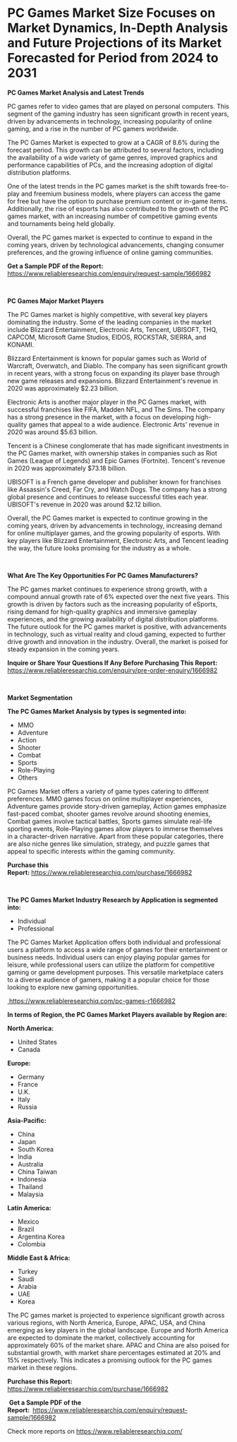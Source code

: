 <p><h1>PC Games Market Size Focuses on Market Dynamics, In-Depth Analysis and Future Projections of its Market Forecasted for Period from 2024 to 2031</h1></p><p><strong>PC Games Market Analysis and Latest Trends</strong></p>
<p><p>PC games refer to video games that are played on personal computers. This segment of the gaming industry has seen significant growth in recent years, driven by advancements in technology, increasing popularity of online gaming, and a rise in the number of PC gamers worldwide. </p><p>The PC Games Market is expected to grow at a CAGR of 8.6% during the forecast period. This growth can be attributed to several factors, including the availability of a wide variety of game genres, improved graphics and performance capabilities of PCs, and the increasing adoption of digital distribution platforms. </p><p>One of the latest trends in the PC games market is the shift towards free-to-play and freemium business models, where players can access the game for free but have the option to purchase premium content or in-game items. Additionally, the rise of esports has also contributed to the growth of the PC games market, with an increasing number of competitive gaming events and tournaments being held globally.</p><p>Overall, the PC games market is expected to continue to expand in the coming years, driven by technological advancements, changing consumer preferences, and the growing influence of online gaming communities.</p></p>
<p><strong>Get a Sample PDF of the Report:&nbsp;</strong> <a href="https://www.reliableresearchiq.com/enquiry/request-sample/1666982">https://www.reliableresearchiq.com/enquiry/request-sample/1666982</a></p>
<p>&nbsp;</p>
<p><strong>PC Games Major Market Players</strong></p>
<p><p>The PC Games market is highly competitive, with several key players dominating the industry. Some of the leading companies in the market include Blizzard Entertainment, Electronic Arts, Tencent, UBISOFT, THQ, CAPCOM, Microsoft Game Studios, EIDOS, ROCKSTAR, SIERRA, and KONAMI.</p><p>Blizzard Entertainment is known for popular games such as World of Warcraft, Overwatch, and Diablo. The company has seen significant growth in recent years, with a strong focus on expanding its player base through new game releases and expansions. Blizzard Entertainment's revenue in 2020 was approximately $2.23 billion.</p><p>Electronic Arts is another major player in the PC Games market, with successful franchises like FIFA, Madden NFL, and The Sims. The company has a strong presence in the market, with a focus on developing high-quality games that appeal to a wide audience. Electronic Arts' revenue in 2020 was around $5.63 billion.</p><p>Tencent is a Chinese conglomerate that has made significant investments in the PC Games market, with ownership stakes in companies such as Riot Games (League of Legends) and Epic Games (Fortnite). Tencent's revenue in 2020 was approximately $73.18 billion.</p><p>UBISOFT is a French game developer and publisher known for franchises like Assassin's Creed, Far Cry, and Watch Dogs. The company has a strong global presence and continues to release successful titles each year. UBISOFT's revenue in 2020 was around $2.12 billion.</p><p>Overall, the PC Games market is expected to continue growing in the coming years, driven by advancements in technology, increasing demand for online multiplayer games, and the growing popularity of esports. With key players like Blizzard Entertainment, Electronic Arts, and Tencent leading the way, the future looks promising for the industry as a whole.</p></p>
<p>&nbsp;</p>
<p><strong>What Are The Key Opportunities For PC Games Manufacturers?</strong></p>
<p><p>The PC games market continues to experience strong growth, with a compound annual growth rate of 6% expected over the next five years. This growth is driven by factors such as the increasing popularity of eSports, rising demand for high-quality graphics and immersive gameplay experiences, and the growing availability of digital distribution platforms. The future outlook for the PC games market is positive, with advancements in technology, such as virtual reality and cloud gaming, expected to further drive growth and innovation in the industry. Overall, the market is poised for steady expansion in the coming years.</p></p>
<p><strong>Inquire or Share Your Questions If Any Before Purchasing This Report:</strong> <a href="https://www.reliableresearchiq.com/enquiry/pre-order-enquiry/1666982">https://www.reliableresearchiq.com/enquiry/pre-order-enquiry/1666982</a></p>
<p>&nbsp;</p>
<p><strong>Market Segmentation</strong></p>
<p><strong>The PC Games Market Analysis by types is segmented into:</strong></p>
<p><ul><li>MMO</li><li>Adventure</li><li>Action</li><li>Shooter</li><li>Combat</li><li>Sports</li><li>Role-Playing</li><li>Others</li></ul></p>
<p><p>PC Games Market offers a variety of game types catering to different preferences. MMO games focus on online multiplayer experiences, Adventure games provide story-driven gameplay, Action games emphasize fast-paced combat, shooter games revolve around shooting enemies, Combat games involve tactical battles, Sports games simulate real-life sporting events, Role-Playing games allow players to immerse themselves in a character-driven narrative. Apart from these popular categories, there are also niche genres like simulation, strategy, and puzzle games that appeal to specific interests within the gaming community.</p></p>
<p><strong>Purchase this Report:&nbsp;</strong><a href="https://www.reliableresearchiq.com/purchase/1666982">https://www.reliableresearchiq.com/purchase/1666982</a></p>
<p>&nbsp;</p>
<p><strong>The PC Games Market Industry Research by Application is segmented into:</strong></p>
<p><ul><li>Individual</li><li>Professional</li></ul></p>
<p><p>The PC Games Market Application offers both individual and professional users a platform to access a wide range of games for their entertainment or business needs. Individual users can enjoy playing popular games for leisure, while professional users can utilize the platform for competitive gaming or game development purposes. This versatile marketplace caters to a diverse audience of gamers, making it a popular choice for those looking to explore new gaming opportunities.</p></p>
<p><a href="https://www.reliableresearchiq.com/pc-games-r1666982">&nbsp;https://www.reliableresearchiq.com/pc-games-r1666982</a></p>
<p><strong>In terms of Region, the PC Games Market Players available by Region are:</strong></p>
<p>
    <p> <strong> North America: </strong>
        <ul>
            <li>United States</li>
            <li>Canada</li>
        </ul>
        </p> 
    <p> <strong> Europe: </strong>
        <ul>
            <li>Germany</li>
            <li>France</li>
            <li>U.K.</li>
            <li>Italy</li>
            <li>Russia</li>
        </ul>
        </p> 
    <p> <strong> Asia-Pacific: </strong>
        <ul>
            <li>China</li>
            <li>Japan</li>
            <li>South Korea</li>
            <li>India</li>
            <li>Australia</li>
            <li>China Taiwan</li>
            <li>Indonesia</li>
            <li>Thailand</li>
            <li>Malaysia</li>
        </ul>
        </p> 
    <p> <strong> Latin America: </strong>
        <ul>
            <li>Mexico</li>
            <li>Brazil</li>
            <li>Argentina Korea</li>
            <li>Colombia</li>
        </ul>
        </p> 
    <p> <strong> Middle East & Africa: </strong>
        <ul>
            <li>Turkey</li>
            <li>Saudi</li>
            <li>Arabia</li>
            <li>UAE</li>
            <li>Korea</li>
        </ul>
    </p>
    </p>
<p><p>The PC games market is projected to experience significant growth across various regions, with North America, Europe, APAC, USA, and China emerging as key players in the global landscape. Europe and North America are expected to dominate the market, collectively accounting for approximately 60% of the market share. APAC and China are also poised for substantial growth, with market share percentages estimated at 20% and 15% respectively. This indicates a promising outlook for the PC games market in these regions.</p></p>
<p><strong>Purchase this Report: </strong><a href="https://www.reliableresearchiq.com/purchase/1666982">https://www.reliableresearchiq.com/purchase/1666982</a></p>
<p>&nbsp;<strong>Get a Sample PDF of the Report:&nbsp;&nbsp;</strong><a href="https://www.reliableresearchiq.com/enquiry/request-sample/1666982">https://www.reliableresearchiq.com/enquiry/request-sample/1666982</a></p>
<p><strong></strong></p>
<p>Check more reports on <a href="https://www.reliableresearchiq.com/">https://www.reliableresearchiq.com/</a></p>